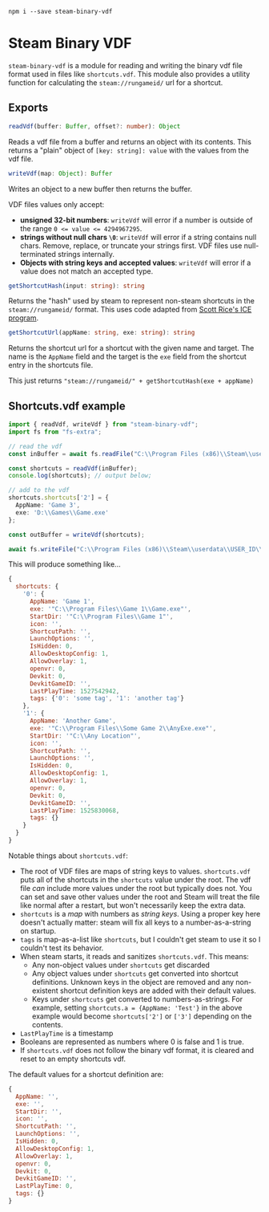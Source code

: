 `npm i --save steam-binary-vdf`

# Steam Binary VDF

`steam-binary-vdf` is a module for reading and writing the binary vdf file format used in files like `shortcuts.vdf`. This module also provides a utility function for calculating the `steam://rungameid/` url for a shortcut.

## Exports

```ts
readVdf(buffer: Buffer, offset?: number): Object
```
Reads a vdf file from a buffer and returns an object with its contents.
This returns a "plain" object of `[key: string]: value` with the values from the vdf file.

```ts
writeVdf(map: Object): Buffer
```
Writes an object to a new buffer then returns the buffer.

VDF files values only accept:
* **unsigned 32-bit numbers**: `writeVdf` will error if a number is outside of the range `0 <= value <= 4294967295`.
* **strings without null chars `\0`**: `writeVdf` will error if a string contains null chars. Remove, replace, or truncate your strings first. VDF files use null-terminated strings internally.
* **Objects with string keys and accepted values**: `writeVdf` will error if a value does not match an accepted type.

```ts
getShortcutHash(input: string): string
```
Returns the "hash" used by steam to represent non-steam shortcuts
in the `steam://rungameid/` format. This uses code adapted from [Scott Rice's ICE program](https://github.com/scottrice/Ice).

```ts
getShortcutUrl(appName: string, exe: string): string
```
Returns the shortcut url for a shortcut with the given name and target. The name is the `AppName` field and the target is the `exe` field from the shortcut entry in the shortcuts file.

This just returns `"steam://rungameid/" + getShortcutHash(exe + appName)`

## Shortcuts.vdf example

```ts
import { readVdf, writeVdf } from "steam-binary-vdf";
import fs from "fs-extra";

// read the vdf
const inBuffer = await fs.readFile("C:\\Program Files (x86)\\Steam\\userdata\\USER_ID\\config\\shortcuts.vdf")

const shortcuts = readVdf(inBuffer);
console.log(shortcuts); // output below;

// add to the vdf
shortcuts.shortcuts['2'] = {
  AppName: 'Game 3',
  exe: 'D:\\Games\\Game.exe'
};

const outBuffer = writeVdf(shortcuts);

await fs.writeFile("C:\\Program Files (x86)\\Steam\\userdata\\USER_ID\\config\\shortcuts.vdf", outBuffer);
```

This will produce something like...

```js
{
  shortcuts: {
    '0': {
      AppName: 'Game 1',
      exe: '"C:\\Program Files\\Game 1\\Game.exe"',
      StartDir: '"C:\\Program Files\\Game 1"',
      icon: '',
      ShortcutPath: '',
      LaunchOptions: '',
      IsHidden: 0,
      AllowDesktopConfig: 1,
      AllowOverlay: 1,
      openvr: 0,
      Devkit: 0,
      DevkitGameID: '',
      LastPlayTime: 1527542942,
      tags: {'0': 'some tag', '1': 'another tag'}
    },
    '1': {
      AppName: 'Another Game',
      exe: '"C:\\Program Files\\Some Game 2\\AnyExe.exe"',
      StartDir: '"C:\\Any Location"',
      icon: '',
      ShortcutPath: '',
      LaunchOptions: '',
      IsHidden: 0,
      AllowDesktopConfig: 1,
      AllowOverlay: 1,
      openvr: 0,
      Devkit: 0,
      DevkitGameID: '',
      LastPlayTime: 1525830068,
      tags: {}
    }
  }
}
```

Notable things about `shortcuts.vdf`:

* The root of VDF files are maps of string keys to values. `shortcuts.vdf` puts all of the shortcuts in the `shortcuts` value under the root. The vdf file *can* include more values under the root but typically does not. You can set and save other values under the root and Steam will treat the file like normal after a restart, but won't necessarily keep the extra data.
* `shortcuts` is a *map* with numbers as *string keys*. Using a proper key here doesn't actually matter: steam will fix all keys to a number-as-a-string on startup.
* `tags` is map-as-a-list like `shortcuts`, but I couldn't get steam to use it so I couldn't test its behavior.
* When steam starts, it reads and sanitizes `shortcuts.vdf`. This means:
  * Any non-object values under `shortcuts` get discarded
  * Any object values under `shortcuts` get converted into shortcut definitions. Unknown keys in the object are removed and any non-existent shortcut definition keys are added with their default values.
  * Keys under `shortcuts` get converted to numbers-as-strings. For example, setting `shortcuts.a = {AppName: 'Test'}` in the above example would become `shortcuts['2']` or `['3']` depending on the contents.
* `LastPlayTime` is a timestamp
* Booleans are represented as numbers where 0 is false and 1 is true.
* If `shortcuts.vdf` does not follow the binary vdf format, it is cleared and reset to an empty shortcuts vdf.

The default values for a shortcut definition are:
```js
{
  AppName: '',
  exe: '',
  StartDir: '',
  icon: '',
  ShortcutPath: '',
  LaunchOptions: '',
  IsHidden: 0,
  AllowDesktopConfig: 1,
  AllowOverlay: 1,
  openvr: 0,
  Devkit: 0,
  DevkitGameID: '',
  LastPlayTime: 0,
  tags: {}
}
```